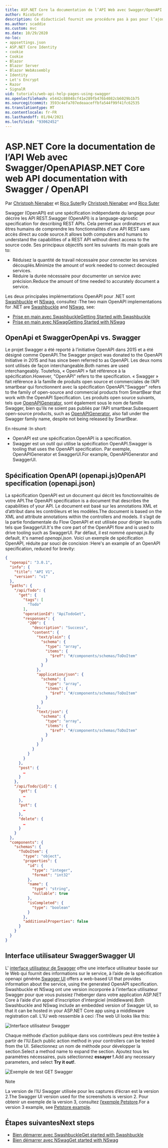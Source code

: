 ```yaml
---
title: ASP.NET Core la documentation de l’API Web avec Swagger/OpenAPI
author: RicoSuter
description: Ce didacticiel fournit une procédure pas à pas pour l’ajout de Swagger afin de générer de la documentation et des pages d’aide pour une application API Web.
ms.author: scaddie
ms.custom: mvc
ms.date: 10/29/2020
no-loc:
- appsettings.json
- ASP.NET Core Identity
- cookie
- Cookie
- Blazor
- Blazor Server
- Blazor WebAssembly
- Identity
- Let's Encrypt
- Razor
- SignalR
uid: tutorials/web-api-help-pages-using-swagger
ms.openlocfilehash: e5442c88048cf41e289fb476b4082cb6029b1b75
ms.sourcegitcommit: 3593c4efa707edeaaceffbfa544f99f41fc62535
ms.translationtype: MT
ms.contentlocale: fr-FR
ms.lasthandoff: 01/04/2021
ms.locfileid: "93062452"
---
```

# <a name="aspnet-core-web-api-documentation-with-swagger--openapi"></a><span data-ttu-id="4067b-103">ASP.NET Core la documentation de l’API Web avec Swagger/OpenAPI</span><span class="sxs-lookup"><span data-stu-id="4067b-103">ASP.NET Core web API documentation with Swagger / OpenAPI</span></span>

<span data-ttu-id="4067b-104">Par [Christoph Nienaber](https://twitter.com/zuckerthoben) et [Rico Suter](https://blog.rsuter.com/)</span><span class="sxs-lookup"><span data-stu-id="4067b-104">By [Christoph Nienaber](https://twitter.com/zuckerthoben) and [Rico Suter](https://blog.rsuter.com/)</span></span>

<span data-ttu-id="4067b-105">Swagger (OpenAPI) est une spécification indépendante du langage pour décrire les API REST.</span><span class="sxs-lookup"><span data-stu-id="4067b-105">Swagger (OpenAPI) is a language-agnostic specification for describing REST APIs.</span></span> <span data-ttu-id="4067b-106">Cela permet aux ordinateurs et aux êtres humains de comprendre les fonctionnalités d’une API REST sans accès direct au code source.</span><span class="sxs-lookup"><span data-stu-id="4067b-106">It allows both computers and humans to understand the capabilities of a REST API without direct access to the source code.</span></span> <span data-ttu-id="4067b-107">Ses principaux objectifs sont les suivants :</span><span class="sxs-lookup"><span data-stu-id="4067b-107">Its main goals are to:</span></span>

* <span data-ttu-id="4067b-108">Réduisez la quantité de travail nécessaire pour connecter les services découplés.</span><span class="sxs-lookup"><span data-stu-id="4067b-108">Minimize the amount of work needed to connect decoupled services.</span></span>
* <span data-ttu-id="4067b-109">Réduire la durée nécessaire pour documenter un service avec précision.</span><span class="sxs-lookup"><span data-stu-id="4067b-109">Reduce the amount of time needed to accurately document a service.</span></span>

<span data-ttu-id="4067b-110">Les deux principales implémentations OpenAPI pour .NET sont [Swashbuckle](https://github.com/domaindrivendev/Swashbuckle.AspNetCore) et [NSwag](https://github.com/RicoSuter/NSwag), consultez :</span><span class="sxs-lookup"><span data-stu-id="4067b-110">The two main OpenAPI implementations for .NET are [Swashbuckle](https://github.com/domaindrivendev/Swashbuckle.AspNetCore) and [NSwag](https://github.com/RicoSuter/NSwag), see:</span></span>

* [<span data-ttu-id="4067b-111">Prise en main avec Swashbuckle</span><span class="sxs-lookup"><span data-stu-id="4067b-111">Getting Started with Swashbuckle</span></span>](xref:tutorials/get-started-with-swashbuckle)
* [<span data-ttu-id="4067b-112">Prise en main avec NSwag</span><span class="sxs-lookup"><span data-stu-id="4067b-112">Getting Started with NSwag</span></span>](xref:tutorials/get-started-with-nswag)

## <a name="openapi-vs-swagger"></a><span data-ttu-id="4067b-113">OpenApi et Swagger</span><span class="sxs-lookup"><span data-stu-id="4067b-113">OpenApi vs. Swagger</span></span>

<span data-ttu-id="4067b-114">Le projet Swagger a été reporté à l’initiative OpenAPI dans 2015 et a été désigné comme OpenAPI.</span><span class="sxs-lookup"><span data-stu-id="4067b-114">The Swagger project was donated to the OpenAPI Initiative in 2015 and has since been referred to as OpenAPI.</span></span> <span data-ttu-id="4067b-115">Les deux noms sont utilisés de façon interchangeable.</span><span class="sxs-lookup"><span data-stu-id="4067b-115">Both names are used interchangeably.</span></span> <span data-ttu-id="4067b-116">Toutefois, « OpenAPI » fait référence à la spécification.</span><span class="sxs-lookup"><span data-stu-id="4067b-116">However, "OpenAPI" refers to the specification.</span></span> <span data-ttu-id="4067b-117">« Swagger » fait référence à la famille de produits open source et commerciales de l’API smartbear qui fonctionnent avec la spécification OpenAPI.</span><span class="sxs-lookup"><span data-stu-id="4067b-117">"Swagger" refers to the family of open-source and commercial products from SmartBear that work with the OpenAPI Specification.</span></span> <span data-ttu-id="4067b-118">Les produits open source suivants, tels que [OpenAPIGenerator](https://github.com/OpenAPITools/openapi-generator), sont également sous le nom de famille Swagger, bien qu’ils ne soient pas publiés par l’API smartbear.</span><span class="sxs-lookup"><span data-stu-id="4067b-118">Subsequent open-source products, such as [OpenAPIGenerator](https://github.com/OpenAPITools/openapi-generator), also fall under the Swagger family name, despite not being released by SmartBear.</span></span>

<span data-ttu-id="4067b-119">En résumé :</span><span class="sxs-lookup"><span data-stu-id="4067b-119">In short:</span></span>

* <span data-ttu-id="4067b-120">OpenAPI est une spécification.</span><span class="sxs-lookup"><span data-stu-id="4067b-120">OpenAPI is a specification.</span></span>
* <span data-ttu-id="4067b-121">Swagger est un outil qui utilise la spécification OpenAPI.</span><span class="sxs-lookup"><span data-stu-id="4067b-121">Swagger is tooling that uses the OpenAPI specification.</span></span> <span data-ttu-id="4067b-122">Par exemple, OpenAPIGenerator et SwaggerUI.</span><span class="sxs-lookup"><span data-stu-id="4067b-122">For example, OpenAPIGenerator and SwaggerUI.</span></span>

## <a name="openapi-specification-openapijson"></a><span data-ttu-id="4067b-123">Spécification OpenAPI (openapi.js)</span><span class="sxs-lookup"><span data-stu-id="4067b-123">OpenAPI specification (openapi.json)</span></span>

<span data-ttu-id="4067b-124">La spécification OpenAPI est un document qui décrit les fonctionnalités de votre API.</span><span class="sxs-lookup"><span data-stu-id="4067b-124">The OpenAPI specification is a document that describes the capabilities of your API.</span></span> <span data-ttu-id="4067b-125">Le document est basé sur les annotations XML et d’attribut dans les contrôleurs et les modèles.</span><span class="sxs-lookup"><span data-stu-id="4067b-125">The document is based on the XML and attribute annotations within the controllers and models.</span></span> <span data-ttu-id="4067b-126">Il s’agit de la partie fondamentale du Flow OpenAPI et est utilisée pour diriger les outils tels que SwaggerUI.</span><span class="sxs-lookup"><span data-stu-id="4067b-126">It's the core part of the OpenAPI flow and is used to drive tooling such as SwaggerUI.</span></span> <span data-ttu-id="4067b-127">Par défaut, il est nommé *openapi.js*.</span><span class="sxs-lookup"><span data-stu-id="4067b-127">By default, it's named *openapi.json*.</span></span> <span data-ttu-id="4067b-128">Voici un exemple de spécification OpenAPI, réduite par souci de concision :</span><span class="sxs-lookup"><span data-stu-id="4067b-128">Here's an example of an OpenAPI specification, reduced for brevity:</span></span>

```json
{
  "openapi": "3.0.1",
  "info": {
    "title": "API V1",
    "version": "v1"
  },
  "paths": {
    "/api/Todo": {
      "get": {
        "tags": [
          "Todo"
        ],
        "operationId": "ApiTodoGet",
        "responses": {
          "200": {
            "description": "Success",
            "content": {
              "text/plain": {
                "schema": {
                  "type": "array",
                  "items": {
                    "$ref": "#/components/schemas/ToDoItem"
                  }
                }
              },
              "application/json": {
                "schema": {
                  "type": "array",
                  "items": {
                    "$ref": "#/components/schemas/ToDoItem"
                  }
                }
              },
              "text/json": {
                "schema": {
                  "type": "array",
                  "items": {
                    "$ref": "#/components/schemas/ToDoItem"
                  }
                }
              }
            }
          }
        }
      },
      "post": {
        …
      }
    },
    "/api/Todo/{id}": {
      "get": {
        …
      },
      "put": {
        …
      },
      "delete": {
        …
      }
    }
  },
  "components": {
    "schemas": {
      "ToDoItem": {
        "type": "object",
        "properties": {
          "id": {
            "type": "integer",
            "format": "int32"
          },
          "name": {
            "type": "string",
            "nullable": true
          },
          "isCompleted": {
            "type": "boolean"
          }
        },
        "additionalProperties": false
      }
    }
  }
}
```

## <a name="swagger-ui"></a><span data-ttu-id="4067b-129">Interface utilisateur Swagger</span><span class="sxs-lookup"><span data-stu-id="4067b-129">Swagger UI</span></span>

<span data-ttu-id="4067b-130">L' [interface utilisateur de Swagger](https://swagger.io/swagger-ui/) offre une interface utilisateur basée sur le Web qui fournit des informations sur le service, à l’aide de la spécification openapi générée.</span><span class="sxs-lookup"><span data-stu-id="4067b-130">[Swagger UI](https://swagger.io/swagger-ui/) offers a web-based UI that provides information about the service, using the generated OpenAPI specification.</span></span> <span data-ttu-id="4067b-131">Swashbuckle et NSwag ont une version incorporée à l’interface utilisateur Swagger pour que vous puissiez l’héberger dans votre application ASP.NET Core à l’aide d’un appel d’inscription d’intergiciel (middleware).</span><span class="sxs-lookup"><span data-stu-id="4067b-131">Both Swashbuckle and NSwag include an embedded version of Swagger UI, so that it can be hosted in your ASP.NET Core app using a middleware registration call.</span></span> <span data-ttu-id="4067b-132">L’IU web ressemble à ceci :</span><span class="sxs-lookup"><span data-stu-id="4067b-132">The web UI looks like this:</span></span>

![Interface utilisateur Swagger](web-api-help-pages-using-swagger/_static/swagger-ui.png)

<span data-ttu-id="4067b-134">Chaque méthode d’action publique dans vos contrôleurs peut être testée à partir de l’IU.</span><span class="sxs-lookup"><span data-stu-id="4067b-134">Each public action method in your controllers can be tested from the UI.</span></span> <span data-ttu-id="4067b-135">Sélectionnez un nom de méthode pour développer la section.</span><span class="sxs-lookup"><span data-stu-id="4067b-135">Select a method name to expand the section.</span></span> <span data-ttu-id="4067b-136">Ajoutez tous les paramètres nécessaires, puis sélectionnez **essayer !**.</span><span class="sxs-lookup"><span data-stu-id="4067b-136">Add any necessary parameters, and select **Try it out!**.</span></span>

![Exemple de test GET Swagger](web-api-help-pages-using-swagger/_static/get-try-it-out.png)

> [!NOTE]
> <span data-ttu-id="4067b-138">La version de l’IU Swagger utilisée pour les captures d’écran est la version 2.</span><span class="sxs-lookup"><span data-stu-id="4067b-138">The Swagger UI version used for the screenshots is version 2.</span></span> <span data-ttu-id="4067b-139">Pour obtenir un exemple de la version 3, consultez [l’exemple Petstore](https://petstore.swagger.io/).</span><span class="sxs-lookup"><span data-stu-id="4067b-139">For a version 3 example, see [Petstore example](https://petstore.swagger.io/).</span></span>

## <a name="next-steps"></a><span data-ttu-id="4067b-140">Étapes suivantes</span><span class="sxs-lookup"><span data-stu-id="4067b-140">Next steps</span></span>

* [<span data-ttu-id="4067b-141">Bien démarrer avec Swashbuckle</span><span class="sxs-lookup"><span data-stu-id="4067b-141">Get started with Swashbuckle</span></span>](xref:tutorials/get-started-with-swashbuckle)
* [<span data-ttu-id="4067b-142">Bien démarrer avec NSwag</span><span class="sxs-lookup"><span data-stu-id="4067b-142">Get started with NSwag</span></span>](xref:tutorials/get-started-with-nswag)
